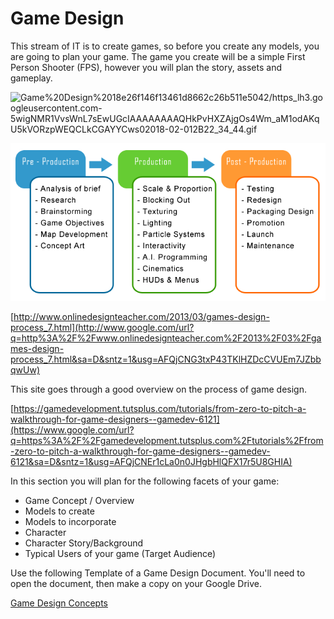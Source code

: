 # Game Design

This stream of IT is to create games, so before you create any models, you are going to plan your game. The game you create will be a simple First Person Shooter (FPS), however you will plan the story, assets and gameplay.

![Game%20Design%2018e26f146f13461d8662c26b511e5042/https_lh3.googleusercontent.com-5wigNMR1VvsWnL7sEwUGcIAAAAAAAAQHkPvHXZAjgOs4Wm_aM1odAKqU5kVORzpWEQCLkCGAYYCws02018-02-012B22_34_44.gif](Game%20Design%2018e26f146f13461d8662c26b511e5042/https_lh3.googleusercontent.com-5wigNMR1VvsWnL7sEwUGcIAAAAAAAAQHkPvHXZAjgOs4Wm_aM1odAKqU5kVORzpWEQCLkCGAYYCws02018-02-012B22_34_44.gif)

![Game%20Design%2018e26f146f13461d8662c26b511e5042/https_lh3.googleusercontent.com-LfIu6HHEEvYWnLtLQrw4-IAAAAAAAAQHEv17NJzgiQNAg9NScHeuS8gC2fcnxjVNfACLkCGAYYCws03d2Bgame2Bdesign2Bprocess.png](Game%20Design%2018e26f146f13461d8662c26b511e5042/https_lh3.googleusercontent.com-LfIu6HHEEvYWnLtLQrw4-IAAAAAAAAQHEv17NJzgiQNAg9NScHeuS8gC2fcnxjVNfACLkCGAYYCws03d2Bgame2Bdesign2Bprocess.png)

[http://www.onlinedesignteacher.com/2013/03/games-design-process_7.html](http://www.google.com/url?q=http%3A%2F%2Fwww.onlinedesignteacher.com%2F2013%2F03%2Fgames-design-process_7.html&sa=D&sntz=1&usg=AFQjCNG3txP43TKlHZDcCVUEm7JZbbqwUw)

This site goes through a good overview on the process of game design.

[https://gamedevelopment.tutsplus.com/tutorials/from-zero-to-pitch-a-walkthrough-for-game-designers--gamedev-6121](https://www.google.com/url?q=https%3A%2F%2Fgamedevelopment.tutsplus.com%2Ftutorials%2Ffrom-zero-to-pitch-a-walkthrough-for-game-designers--gamedev-6121&sa=D&sntz=1&usg=AFQjCNEr1cLa0n0JHgbHlQFX17r5U8GHIA)

In this section you will plan for the following facets of your game:

- Game Concept / Overview
- Models to create
- Models to incorporate
- Character
- Character Story/Background
- Typical Users of your game (Target Audience)

Use the following Template of a Game Design Document. You'll need to open the document, then make a copy on your Google Drive.

[Game Design Concepts](Game%20Design%2018e26f146f13461d8662c26b511e5042/Game%20Design%20Concepts%20dd205e11ea7143879003b9c853ccb876.md)